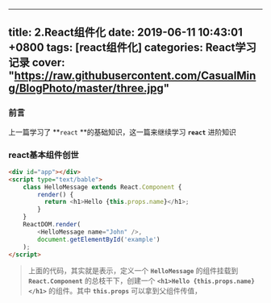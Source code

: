 
---
title: 2.React组件化
date: 2019-06-11 10:43:01 +0800
tags: [react组件化]
categories: React学习记录
cover: "https://raw.githubusercontent.com/CasualMing/BlogPhoto/master/three.jpg"
---
<a name="Kjaek"></a>
### 前言
上一篇学习了 **`react` **的基础知识，这一篇来继续学习 **`react`** 进阶知识
<a name="35X1J"></a>
### react基本组件创世
```html
<div id="app"></div>
<script type="text/bable">
   	class HelloMessage extends React.Component {
        render() {
          return <h1>Hello {this.props.name}</h1>;
        }
    }
    ReactDOM.render(
        <HelloMessage name="John" />,
        document.getElementById('example')
    );
</script>
```
> 上面的代码，其实就是表示，定义一个 **`HelloMessage`** 的组件挂载到 **`React.Component`** 的总枝干下，创建一个 **`<h1>Hello {this.props.name}</h1>`** 的组件。其中 **`this.props`** 可以拿到父组件传值，



